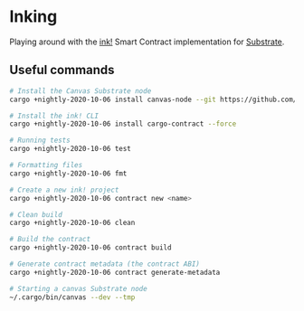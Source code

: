 # Inking

Playing around with the [ink!](https://github.com/paritytech/ink) Smart Contract implementation for [Substrate](https://substrate.io).

## Useful commands

```sh
# Install the Canvas Substrate node
cargo +nightly-2020-10-06 install canvas-node --git https://github.com/paritytech/canvas-node.git --tag v0.1.0 --force

# Install the ink! CLI
cargo +nightly-2020-10-06 install cargo-contract --force

# Running tests
cargo +nightly-2020-10-06 test

# Formatting files
cargo +nightly-2020-10-06 fmt

# Create a new ink! project
cargo +nightly-2020-10-06 contract new <name>

# Clean build
cargo +nightly-2020-10-06 clean

# Build the contract
cargo +nightly-2020-10-06 contract build

# Generate contract metadata (the contract ABI)
cargo +nightly-2020-10-06 contract generate-metadata

# Starting a canvas Substrate node
~/.cargo/bin/canvas --dev --tmp
```
